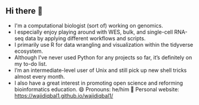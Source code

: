 ## Hi there 👋
- I'm a computational biologist (sort of) working on genomics.
- I especially enjoy playing around with WES, bulk, and single-cell RNA-seq data by applying different workflows and scripts.
- I primarily use R for data wrangling and visualization within the tidyverse ecosystem.
- Although I've never used Python for any projects so far, it’s definitely on my to-do list.
- I’m an intermediate-level user of Unix and still pick up new shell tricks almost every month.
- I also have a great interest in promoting open science and reforming bioinformatics education.
  😄 Pronouns: he/him
  📝 Personal website: https://wajidiqbal1.github.io/wajidiqbal1/
